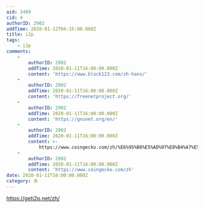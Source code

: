 ```yaml
---
aid: 2469
cid: 4
authorID: 2902
addTime: 2020-01-12T04:15:00.000Z
title: i2p
tags:
    - i2p
comments:
    -
        authorID: 2902
        addTime: 2020-01-11T16:00:00.000Z
        content: 'https://www.block123.com/zh-hans/'
    -
        authorID: 2902
        addTime: 2020-01-11T16:00:00.000Z
        content: 'https://freenetproject.org/'
    -
        authorID: 2902
        addTime: 2020-01-11T16:00:00.000Z
        content: 'https://gnunet.org/en/'
    -
        authorID: 2902
        addTime: 2020-01-11T16:00:00.000Z
        content: >-
            https://www.coingecko.com/zh/%E6%95%B0%E5%AD%97%E8%B4%A7%E5%B8%81/%E7%A7%91%E8%8E%AB%E5%A4%9A%E5%B8%81
    -
        authorID: 2902
        addTime: 2020-01-11T16:00:00.000Z
        content: 'https://www.coingecko.com/zh'
date: 2020-01-11T16:00:00.000Z
category: 水
---
```


https://geti2p.net/zh/
